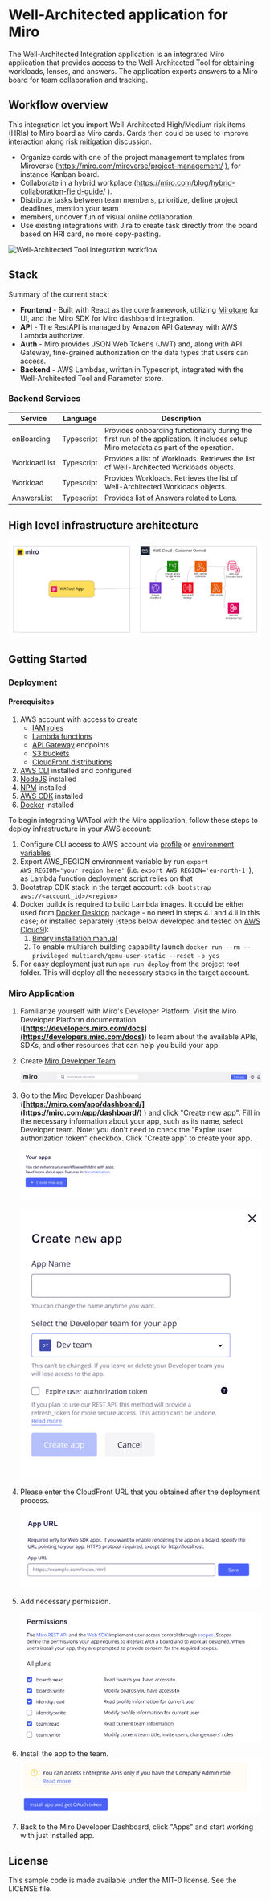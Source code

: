 # Well-Architected application for Miro

The Well-Architected Integration application is an integrated Miro application that provides access to the Well-Architected Tool for obtaining workloads, lenses, and answers. The application exports answers to a Miro board for team collaboration and tracking.

## Workflow overview

This integration let you import Well-Architected High/Medium risk items (HRIs) to Miro board as Miro
cards. Cards then could be used to improve interaction along risk mitigation discussion.

- Organize cards with one of the project management templates from Miroverse
(https://miro.com/miroverse/project-management/ ), for instance Kanban board.
- Collaborate in a hybrid workplace (https://miro.com/blog/hybrid-collaboration-field-guide/ ).
- Distribute tasks between team members, prioritize, define project deadlines, mention your team
- members, uncover fun of visual online collaboration.
- Use existing integrations with Jira to create task directly from the board based on HRI card, no
more copy-pasting.

![Well-Architected Tool integration workflow](./media/well-archtected-risk-miro-app.gif)

## Stack

Summary of the current stack:

-   **Frontend** - Built with React as the core framework, utilizing [Mirotone](https://www.mirotone.xyz/css) for UI, and the Miro SDK for Miro dashboard integration.
-   **API** - The RestAPI is managed by Amazon API Gateway with AWS Lambda authorizer.
-   **Auth** - Miro provides JSON Web Tokens (JWT) and, along with API Gateway, fine-grained authorization on the data types that users can access.
-   **Backend** - AWS Lambdas, written in Typescript, integrated with the Well-Architected Tool and Parameter store.

### Backend Services

| Service      | Language   | Description                                                                                                                          |
| ------------ | ---------- | ------------------------------------------------------------------------------------------------------------------------------------ |
| onBoarding   | Typescript | Provides onboarding functionality during the first run of the application. It includes setup Miro metadata as part of the operation. |
| WorkloadList | Typescript | Provides a list of Workloads. Retrieves the list of Well-Architected Workloads objects.                                              |
| Workload     | Typescript | Provides Workloads. Retrieves the list of Well-Architected Workloads objects.                                                        |
| AnswersList  | Typescript | Provides list of Answers related to Lens.                                                                                            |

## High level infrastructure architecture

![Well-Architected Tool integration](./media/prototype-architecture.png)

## Getting Started

### Deployment

#### Prerequisites

1. AWS account with access to create
    - [IAM roles](https://docs.aws.amazon.com/IAM/latest/UserGuide/id_roles.html)
    - [Lambda functions](https://docs.aws.amazon.com/lambda/latest/dg/welcome.html)
    - [API Gateway](https://docs.aws.amazon.com/apigateway/latest/developerguide/welcome.html) endpoints
    - [S3 buckets](https://docs.aws.amazon.com/AmazonS3/latest/userguide/Welcome.html)
    - [CloudFront distributions](https://docs.aws.amazon.com/AmazonCloudFront/latest/DeveloperGuide/Introduction.html)
2. [AWS CLI](https://docs.aws.amazon.com/cli/latest/userguide/cli-chap-install.html) installed and configured
3. [NodeJS](https://nodejs.org/en/download/) installed
4. [NPM](https://www.npmjs.com/get-npm) installed
5. [AWS CDK](https://docs.aws.amazon.com/cdk/latest/guide/getting_started.html) installed
6. [Docker](https://docs.docker.com/get-docker/) installed

To begin integrating WATool with the Miro application, follow these steps to deploy infrastructure in your AWS account:

1. Configure CLI access to AWS account via [profile](https://docs.aws.amazon.com/cli/latest/userguide/getting-started-quickstart.html) or [environment variables](https://docs.aws.amazon.com/cli/latest/userguide/cli-configure-envvars.html)
2. Export AWS_REGION environment variable by run `export AWS_REGION='your region here'` (i.e. `export AWS_REGION='eu-north-1'`), as Lambda function deployment script relies on that
3. Bootstrap CDK stack in the target account: `cdk bootstrap aws://<account_id>/<region>`
4. Docker buildx is required to build Lambda images. It could be either used from [Docker Desktop](https://www.docker.com/products/docker-desktop/) package - no need in steps 4.i and 4.ii in this case; or installed separately (steps below developed and tested on [AWS Cloud9](https://aws.amazon.com/cloud9/)):
   1. [Binary installation manual](https://docs.docker.com/build/install-buildx/)
   2. To enable multiarch building capability launch `docker run --rm --privileged multiarch/qemu-user-static --reset -p yes`
5. For easy deployment just run `npm run deploy` from the project root folder. This will deploy all the necessary stacks in the target account.

### Miro Application

1. Familiarize yourself with Miro's Developer Platform:
   Visit the Miro Developer Platform documentation (**[https://developers.miro.com/docs](https://developers.miro.com/docs)**) to learn about the available APIs, SDKs, and other resources that can help you build your app.
2. Create [Miro Developer Team](https://developers.miro.com/docs/create-a-developer-team)

    ![Build App](./media/build-app-button.png)

3. Go to the Miro Developer Dashboard (**[https://miro.com/app/dashboard/](https://miro.com/app/dashboard/)**
   ) and click "Create new app". Fill in the necessary information about your app, such as its name, select Developer team. Note: you don't need to check the "Expire user authorization token" checkbox. Click "Create app" to create your app.

    ![Create New App Button](./media/create-new-app.png)

    ![Create New App Config](./media/create-new-app-2.png)

4. Please enter the CloudFront URL that you obtained after the deployment process.

    ![App Url](./media/app-url.png)

5. Add necessary permission.

    ![Permissions](./media/permissions.png)

6. Install the app to the team.
   ![Install App](./media/install-app.png)
7. Back to the Miro Developer Dashboard, click "Apps" and start working with just installed app.

## License

This sample code is made available under the MIT-0 license. See the LICENSE file.
